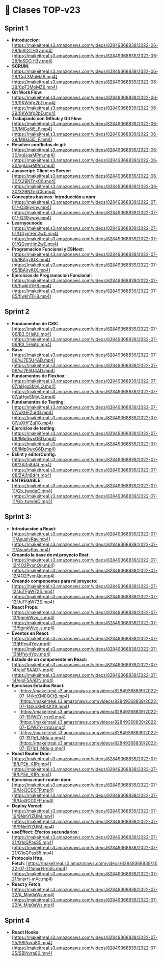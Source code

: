 # 🎥 Clases TOP-v23

## Sprint 1

- **Introduccion**: [https://makeitreal.s3.amazonaws.com/videos/82849368839/2022-06-28/IoSDClH3y.mp4](https://makeitreal.s3.amazonaws.com/videos/82849368839/2022-06-28/IoSDClH3y.mp4)
- **SCRUM**: [https://makeitreal.s3.amazonaws.com/videos/82849368839/2022-06-28/CpT3MoMZ9.mp4](https://makeitreal.s3.amazonaws.com/videos/82849368839/2022-06-28/CpT3MoMZ9.mp4)
- **Git Work Flow**: [https://makeitreal.s3.amazonaws.com/videos/82849368839/2022-06-29/0KWhfp2bD.mp4](https://makeitreal.s3.amazonaws.com/videos/82849368839/2022-06-29/0KWhfp2bD.mp4)
- **Trabajando con Github y Git Flow**: [https://makeitreal.s3.amazonaws.com/videos/82849368839/2022-06-29/MIGa5i5_F.mp4](https://makeitreal.s3.amazonaws.com/videos/82849368839/2022-06-29/MIGa5i5_F.mp4)
- **Resolver conflictos de git:** [https://makeitreal.s3.amazonaws.com/videos/82849368839/2022-06-30/xgIJqaMPm.mp4](https://makeitreal.s3.amazonaws.com/videos/82849368839/2022-06-30/xgIJqaMPm.mp4)
- **Javascript: Client vs Server:** [https://makeitreal.s3.amazonaws.com/videos/82849368839/2022-06-30/X2BNTnkC8.mp4](https://makeitreal.s3.amazonaws.com/videos/82849368839/2022-06-30/X2BNTnkC8.mp4)
- **Conceptos básicos: Introducción a npm:** [https://makeitreal.s3.amazonaws.com/videos/82849368839/2022-07-01/-Q39jyyny.mp4](https://makeitreal.s3.amazonaws.com/videos/82849368839/2022-07-01/-Q39jyyny.mp4)
- **Learnyounode**: [https://makeitreal.s3.amazonaws.com/videos/82849368839/2022-07-01/QGymHm2w0.mp4](https://makeitreal.s3.amazonaws.com/videos/82849368839/2022-07-01/QGymHm2w0.mp4)
- **Programacion Funcional y ESNext:** [https://makeitreal.s3.amazonaws.com/videos/82849368839/2022-07-05/IBAjryIUX.mp4](https://makeitreal.s3.amazonaws.com/videos/82849368839/2022-07-05/IBAjryIUX.mp4)
- **Ejercicios de Programacion Funcional:** [https://makeitreal.s3.amazonaws.com/videos/82849368839/2022-07-05/flwkhTlH8.mp4](https://makeitreal.s3.amazonaws.com/videos/82849368839/2022-07-05/flwkhTlH8.mp4)

## Sprint 2

- **Fundamentos de CSS:** [https://makeitreal.s3.amazonaws.com/videos/82849368839/2022-07-06/B3_5HsiUi.mp4](https://makeitreal.s3.amazonaws.com/videos/82849368839/2022-07-06/B3_5HsiUi.mp4)
- **Sass**: [https://makeitreal.s3.amazonaws.com/videos/82849368839/2022-07-06/vJ7E5U4AD.mp4](https://makeitreal.s3.amazonaws.com/videos/82849368839/2022-07-06/vJ7E5U4AD.mp4)
- **Fundamentos de Flexbox:** [https://makeitreal.s3.amazonaws.com/videos/82849368839/2022-07-07/aHgxSMyLQ.mp4](https://makeitreal.s3.amazonaws.com/videos/82849368839/2022-07-07/aHgxSMyLQ.mp4)
- **Fundamentos de Testing**: [https://makeitreal.s3.amazonaws.com/videos/82849368839/2022-07-07/uXHFZuj1G.mp4](https://makeitreal.s3.amazonaws.com/videos/82849368839/2022-07-07/uXHFZuj1G.mp4)
- **Ejercicios de testing**: [https://makeitreal.s3.amazonaws.com/videos/82849368839/2022-07-08/lMp0wxG6D.mp4](https://makeitreal.s3.amazonaws.com/videos/82849368839/2022-07-08/lMp0wxG6D.mp4)
- **Eslint y editorConfig:** [https://makeitreal.s3.amazonaws.com/videos/82849368839/2022-07-08/ZAi1n8d4t.mp4](https://makeitreal.s3.amazonaws.com/videos/82849368839/2022-07-08/ZAi1n8d4t.mp4)
- **ENTREGABLE:** [https://makeitreal.s3.amazonaws.com/videos/82849368839/2022-07-11/Gb_twydeO.mp4](https://makeitreal.s3.amazonaws.com/videos/82849368839/2022-07-11/Gb_twydeO.mp4)

## Sprint 3:

- I**ntroduccion a React**: [https://makeitreal.s3.amazonaws.com/videos/82849368839/2022-07-11/AsuqIvRav.mp4](https://makeitreal.s3.amazonaws.com/videos/82849368839/2022-07-11/AsuqIvRav.mp4)
- **Creando la base de mi proyecto Reat:** [https://makeitreal.s3.amazonaws.com/videos/82849368839/2022-07-12/4O2PyonQq.mp4](https://makeitreal.s3.amazonaws.com/videos/82849368839/2022-07-12/4O2PyonQq.mp4)
- **Creando componentes para mi proyecto:** [https://makeitreal.s3.amazonaws.com/videos/82849368839/2022-07-12/JuTFgW72S.mp4](https://makeitreal.s3.amazonaws.com/videos/82849368839/2022-07-12/JuTFgW72S.mp4)
- **React Props**: [https://makeitreal.s3.amazonaws.com/videos/82849368839/2022-07-13/5gmkWyo_s.mp4](https://makeitreal.s3.amazonaws.com/videos/82849368839/2022-07-13/5gmkWyo_s.mp4)
- **Eventos en React:** [https://makeitreal.s3.amazonaws.com/videos/82849368839/2022-07-13/jHfey4Yqv.mp4](https://makeitreal.s3.amazonaws.com/videos/82849368839/2022-07-13/jHfey4Yqv.mp4)
- **Estado de un componente en React:** [https://makeitreal.s3.amazonaws.com/videos/82849368839/2022-07-14/ejoF5AADN.mp4](https://makeitreal.s3.amazonaws.com/videos/82849368839/2022-07-14/ejoF5AADN.mp4)
- **Ejercicios Estados React:**
    - [https://makeitreal.s3.amazonaws.com/videos/82849368839/2022-07-14/koXM0QCtB.mp4](https://makeitreal.s3.amazonaws.com/videos/82849368839/2022-07-14/koXM0QCtB.mp4)
    - [https://makeitreal.s3.amazonaws.com/videos/82849368839/2022-07-15/WZY-rrro6.mp4](https://makeitreal.s3.amazonaws.com/videos/82849368839/2022-07-15/WZY-rrro6.mp4)
    - [https://makeitreal.s3.amazonaws.com/videos/82849368839/2022-07-15/1p1_Mdu-a.mp4](https://makeitreal.s3.amazonaws.com/videos/82849368839/2022-07-15/1p1_Mdu-a.mp4)
- **React Router Dom**: [https://makeitreal.s3.amazonaws.com/videos/82849368839/2022-07-18/LPSh_K1Pr.mp4](https://makeitreal.s3.amazonaws.com/videos/82849368839/2022-07-18/LPSh_K1Pr.mp4)
- **Ejercicios react-router-dom:** [https://makeitreal.s3.amazonaws.com/videos/82849368839/2022-07-19/Uoi3OD0FP.mp4](https://makeitreal.s3.amazonaws.com/videos/82849368839/2022-07-19/Uoi3OD0FP.mp4)
- **Deploy Vercel:** [https://makeitreal.s3.amazonaws.com/videos/82849368839/2022-07-19/9NmYIZUlM.mp4](https://makeitreal.s3.amazonaws.com/videos/82849368839/2022-07-19/9NmYIZUlM.mp4)
- **useEffect: Efectos secundarios:** [https://makeitreal.s3.amazonaws.com/videos/82849368839/2022-07-21/G1oQPasS5.mp4](https://makeitreal.s3.amazonaws.com/videos/82849368839/2022-07-21/G1oQPasS5.mp4)
- **Protocolo Http, Fetch**: [https://makeitreal.s3.amazonaws.com/videos/82849368839/2022-07-21/snsrH-mXc.mp4](https://makeitreal.s3.amazonaws.com/videos/82849368839/2022-07-21/snsrH-mXc.mp4)
- **React y Fetch:** [https://makeitreal.s3.amazonaws.com/videos/82849368839/2022-07-22/A_Mip0aWs.mp4](https://makeitreal.s3.amazonaws.com/videos/82849368839/2022-07-22/A_Mip0aWs.mp4)

## Sprint 4

- **React Hooks:** [https://makeitreal.s3.amazonaws.com/videos/82849368839/2022-07-25/SBlNvra80.mp4](https://makeitreal.s3.amazonaws.com/videos/82849368839/2022-07-25/SBlNvra80.mp4)

